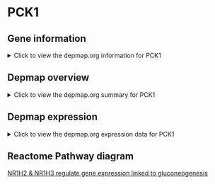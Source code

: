 <h1>PCK1</h1>

<h2>Gene information</h2>
<details>
  <summary>Click to view the depmap.org information for PCK1</summary>
  <iframe src="https://depmap.org/portal/gene/PCK1?tab=about" style="border:none;width:100%;height:800px"></iframe>
</details>

<h2>Depmap overview</h2>
<details>
  <summary>Click to view the depmap.org summary for PCK1</summary>
  <iframe src="https://depmap.org/portal/gene/PCK1?tab=overview" style="border:none;width:100%;height:800px"></iframe>
</details>

<h2>Depmap expression</h2>
<details>
  <summary>Click to view the depmap.org expression data for PCK1</summary>
  <iframe src="https://depmap.org/portal/gene/PCK1?tab=characterization" style="border:none;width:100%;height:800px"></iframe>
</details>



<h2>Reactome Pathway diagram</h2>
<a href="https://reactome.org/PathwayBrowser/#/R-HSA-9632974" target="_BLANK">NR1H2 & NR1H3 regulate gene expression linked to gluconeogenesis </a>



